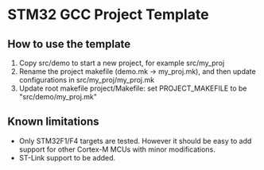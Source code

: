 # STM32 GCC Project Template

## How to use the template

1. Copy src/demo to start a new project, for example src/my_proj
2. Rename the project makefile (demo.mk -> my_proj.mk), and then update configurations in src/my_proj/my_proj.mk
3. Update root makefile project/Makefile: set PROJECT_MAKEFILE to be "src/demo/my_proj.mk"

## Known limitations

* Only STM32F1/F4 targets are tested. However it should be easy to add support for other Cortex-M MCUs with minor modifications.
* ST-Link support to be added. 